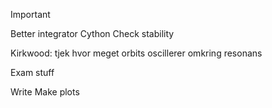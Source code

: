 Important

Better integrator
Cython
Check stability

Kirkwood: tjek hvor meget orbits oscillerer omkring resonans
 



Exam stuff

Write
Make plots
